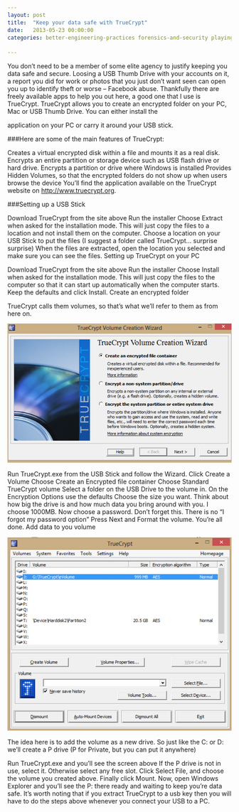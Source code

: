 ```yaml
---
layout: post
title:  "Keep your data safe with TrueCrypt"
date:   2013-05-23 00:00:00
categories: better-engineering-practices forensics-and-security playing-with-technology

---
```


You don’t need to be a member of some elite agency to justify keeping you data safe and secure. Loosing a USB Thumb Drive with your accounts on it, a report you did for work or photos that you just don’t want seen can open you up to identify theft or worse – Facebook abuse. Thankfully there are freely available apps to help you out here, a good one that I use is TrueCrypt.
<linebreak>
TrueCrypt allows you to create an encrypted folder on your PC, Mac or USB Thumb Drive. You can either install the


application on your PC or carry it around your USB stick.

###Here are some of the main features of TrueCrypt:

Creates a virtual encrypted disk within a file and mounts it as a real disk.
Encrypts an entire partition or storage device such as USB flash drive or hard drive.
Encrypts a partition or drive where Windows is installed
Provides Hidden Volumes, so that the encrypted folders do not show up when users browse the device
You’ll find the application available on the TrueCrypt website on http://www.truecrypt.org.

###Setting up a USB Stick

Download TrueCrypt from the site above
Run the installer
Choose Extract when asked for the installation mode. This will just copy the files to a location and not install them on the computer.
Choose a location on your USB Stick to put the files (I suggest a folder called TrueCrypt… surprise surprise)
When the files are extracted, open the location you selected and make sure you can see the files.
Setting up TrueCrypt on your PC

Download TrueCrypt from the site above
Run the installer
Choose Install when asked for the installation mode. This will just copy the files to the computer so that it can start up automatically when the computer starts.
Keep the defaults and click Install.
Create an encrypted folder

TrueCrypt calls them volumes, so that’s what we’ll refer to them as from here on.

![truecrypt](../img/truecrypt1.png)

Run TrueCrypt.exe from the USB Stick and follow the Wizard.
Click Create a Volume
Choose Create an Encrypted file container
Choose Standard TrueCrypt volume
Select a folder on the USB Drive to the volume in.
On the Encryption Options use the defaults
Choose the size you want. Think about how big the drive is and how much data you bring around with you. I choose 1000MB.
Now choose a password. Don’t forget this. There is no “I forgot my password option”
Press Next and Format the volume.
You’re all done.
Add data to you volume

![truecrypt](../img/truecrypt2.png)

The idea here is to add the volume as a new drive. So just like the C: or D: we’ll create a P drive (P for Private, but you can put it anywhere)

Run TrueCrypt.exe and you’ll see the screen above
If the P drive is not in use, select it. Otherwise select any free slot.
Click Select File, and choose the volume you created above.
Finally click Mount.
Now, open Windows Explorer and you’ll see the P: there ready and waiting to keep you’re data safe.
It’s worth noting that if you extract TrueCrypt to a usb key then you will have to do the steps above whenever you connect your USB to a PC.